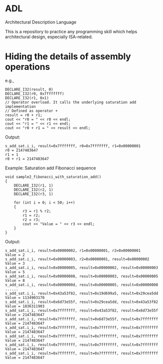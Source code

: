 # ADL
Architectural Description Language

This is a repository to practice any programming skill which helps architectural design, especially ISA-related.

# Hiding the details of assembly operations
e.g., 

    DECLARE_I32(result, 0)
    DECLARE_I32(r0, 0x7fffffff)
    DECLARE_I32(r1, 0x1)
    // Operator overload. It calls the underlying saturation add implementation
    // Defined as operator +
    result = r0 + r1;
    cout << "r0 = " << r0 << endl;
    cout << "r1 = " << r1 << endl;
    cout << "r0 + r1 = " << result << endl;
    
Output:

    s_add_sat.i_i, result=0x7fffffff, r0=0x7fffffff, r1=0x00000001
    r0 = 2147483647
    r1 = 1
    r0 + r1 = 2147483647

Example: Saturation add Fibonacci sequence

    void sample2_fibonacci_with_saturation_add()
    {
        DECLARE_I32(r1, 1)
        DECLARE_I32(r2, 1)
        DECLARE_I32(r3, 1)

        for (int i = 0; i < 50; i++)
        {
            r3 = r1 % r2;
            r1 = r2;
            r2 = r3;
            cout << "Value = " << r3 << endl;
        }
    }
    
Output:

    s_add_sat.i_i, result=0x00000002, r1=0x00000001, r2=0x00000001
    Value = 2
    s_add_sat.i_i, result=0x00000003, r2=0x00000001, result=0x00000002
    Value = 3
    s_add_sat.i_i, result=0x00000005, result=0x00000002, result=0x00000003
    Value = 5
    s_add_sat.i_i, result=0x00000008, result=0x00000003, result=0x00000005
    Value = 8
    s_add_sat.i_i, result=0x0000000d, result=0x00000005, result=0x00000008
    ......
    s_add_sat.i_i, result=0x43a53f82, result=0x19d699a5, result=0x29cea5dd
    Value = 1134903170
    s_add_sat.i_i, result=0x6d73e55f, result=0x29cea5dd, result=0x43a53f82
    Value = 1836311903
    s_add_sat.i_i, result=0x7fffffff, result=0x43a53f82, result=0x6d73e55f
    Value = 2147483647
    s_add_sat.i_i, result=0x7fffffff, result=0x6d73e55f, result=0x7fffffff
    Value = 2147483647
    s_add_sat.i_i, result=0x7fffffff, result=0x7fffffff, result=0x7fffffff
    Value = 2147483647
    s_add_sat.i_i, result=0x7fffffff, result=0x7fffffff, result=0x7fffffff
    Value = 2147483647
    s_add_sat.i_i, result=0x7fffffff, result=0x7fffffff, result=0x7fffffff
    Value = 2147483647
    s_add_sat.i_i, result=0x7fffffff, result=0x7fffffff, result=0x7fffffff
    Value = 2147483647
